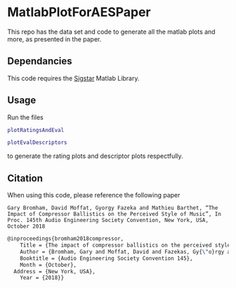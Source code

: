 # MatlabPlotForAESPaper
This repo has the data set and code to generate all the matlab plots and more, as presented in the paper.


## Dependancies
This code requires the [Sigstar](https://github.com/raacampbell/sigstar) Matlab Library.

## Usage
Run the files
``` Matlab
plotRatingsAndEval

plotEvalDescriptors
```

to generate the rating plots and descriptor plots respectfully.

## Citation
When using this code, please reference the following paper

```Gary Bromham, David Moffat, Gyorgy Fazeka and Mathieu Barthet, “The Impact of Compressor Ballistics on the Perceived Style of Music”, In Proc. 145th Audio Engineering Society Convention, New York, USA, October 2018```

```latex
@inproceedings{bromham2018compressor,
	Title = {The impact of compressor ballistics on the perceived style of music},
	Author = {Bromham, Gary and Moffat, David and Fazekas, Gy{\"o}rgy and Barthet, Mathieu},
	Booktitle = {Audio Engineering Society Convention 145},
	Month = {October},
  Address = {New York, USA},
	Year = {2018}}

```
